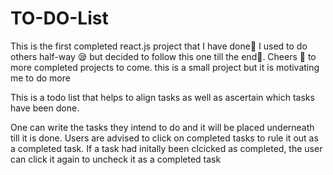 # TO-DO-List
This is the first completed react.js project that I have done🎉 I used to do others half-way 😪 but decided to follow this one till the end💪. Cheers 🥂 to more completed projects to come. this is a small project but it is motivating me to do more

This is a todo list that helps to align tasks as well as ascertain which tasks have been done.

One can write the tasks they intend to do and it will be placed underneath till it is done. 
Users are advised to click on completed tasks to rule it out as a completed task.
If a task had initally been clcicked as completed, the user can click it again to uncheck it as a completed task
